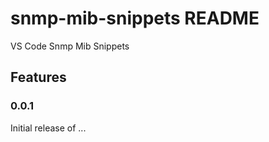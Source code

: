 # snmp-mib-snippets README
VS Code Snmp Mib Snippets

## Features


### 0.0.1

Initial release of ...

